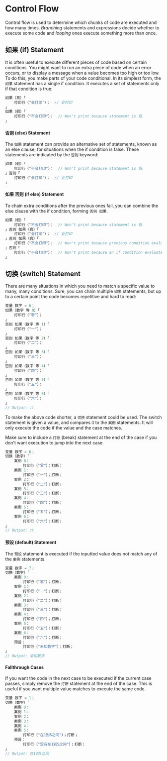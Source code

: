 # Control Flow
Control flow is used to determine which chunks of code are executed and how many times. *Branching* statements and expressions decide whether to execute some code and *looping* ones execute something more than once.

## 如果 (if) Statement
It is often useful to execute different pieces of code based on certain conditions. You might want to run an extra piece of code when an error occurs, or to display a message when a value becomes too high or too low. To do this, you make parts of your code conditional. In its simplest form, the ```如果``` statement has a single if condition. It executes a set of statements only if that condition is true:
```c
如果（真）「
    打印行（"会打印"）；  // 会打印
」
如果（假）「
    打印行（"不会打印"）；  // Won't print because statement is 假.
」
```
#### 否则 (else) Statement
The ```如果``` statement can provide an alternative set of statements, known as an else clause, for situations when the if condition is false. These statements are indicated by the ```否则``` keyword:
```c
如果（假）「
    打印行（"不会打印"）；  // Won't print because statement is 假.
」否则「
    打印行（"会打印"）；  // 会打印
」
```
#### 如果 否则 (if else) Statement
To chain extra conditions after the previous ones fail, you can combine the else clause with the if condition, forming ```否则 如果```.
```c
如果（假）「
    打印行（"不会打印"）；  // Won't print because statement is 假.
」否则 如果（真）「
    打印行（"会打印"）；  // 会打印
」否则 如果（真）「
    打印行（"不会打印"）；  // Won't print because previous condition evaluated to 真.
」否则「
    打印行（"不会打印"）；  // Won't print because an if condition evaluated to 真.
」
```

## 切换 (switch) Statement
There are many situations in which you need to match a specific value to many, many conditions. Sure, you can chain multiple ```如果``` statements, but up to a certain point the code becomes repetitive and hard to read:
```c
变量 数字 = 6；
如果（数字 等 0）「
    打印行（"零"）；
」 
否则 如果（数字 等 1）「
    打印行（"一"）；
」 
否则 如果（数字 等 2）「
    打印行（"二"）；
」 
否则 如果（数字 等 3）「
    打印行（"三"）；
」 
否则 如果（数字 等 4）「
    打印行（"四"）；
」 
否则 如果（数字 等 5）「
    打印行（"五"）；
」 
否则 如果（数字 等 6）「
    打印行（"六"）；
」
// Output: 六
```
To make the above code shorter, a ```切换``` statement could be used. The switch statement is given a value, and compares it to the ```案例``` statements. It will only execute the code if the value and the case matches. 

Make sure to include a ```打断``` (break) statement at the end of the case if you don't want execution to jump into the next case.
```c
变量 数字 = 6；
切换（数字）「
    案例 0：
        打印行（"零"）；打断；
    案例 1：
        打印行（"一"）；打断；
    案例 2：
        打印行（"二"）；打断；
    案例 3：
        打印行（"三"）；打断；
    案例 4：
        打印行（"四"）；打断；
    案例 5：
        打印行（"五"）；打断；
    案例 6：
        打印行（"六"）；打断；
」
// Output: 六
```
#### 预设 (default) Statement
The ```预设``` statement is executed if the inputted value does not match any of the ```案例``` statements. 
```c
变量 数字 = 7；
切换（数字）「
    案例 0：
        打印行（"零"）；打断；
    案例 1：
        打印行（"一"）；打断；
    案例 2：
        打印行（"二"）；打断；
    案例 3：
        打印行（"三"）；打断；
    案例 4：
        打印行（"四"）；打断；
    案例 5：
        打印行（"五"）；打断；
    案例 6：
        打印行（"六"）；打断；
    预设：
        打印行（"未知数字"）；打断；
」
// Output: 未知数字
```
#### Fallthrough Cases
If you want the code in the next case to be executed if the current case passes, simply remove the ```打断``` statement at the end of the case. This is useful if you want multiple value matches to execute the same code.
```c
变量 数字 = 1；
切换（数字）「
    案例 0：
    案例 1：
    案例 2：
    案例 3：
    案例 4：
    案例 5：
        打印行（"在1到5之间"）；打断；
    预设：
        打印行（"没有在1到5之间"）；打断；
」
// Output: 在1到5之间
```